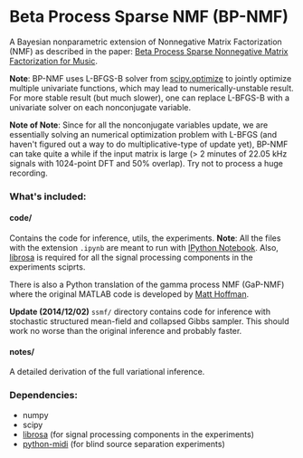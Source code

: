 Beta Process Sparse NMF (BP-NMF)
======

A Bayesian nonparametric extension of Nonnegative Matrix Factorization (NMF) as described in the paper:
[Beta Process Sparse Nonnegative Matrix Factorization for Music](http://www.ppgia.pucpr.br/ismir2013/wp-content/uploads/2013/09/229_Paper.pdf). 

**Note**: BP-NMF uses L-BFGS-B solver from [scipy.optimize](http://docs.scipy.org/doc/scipy/reference/generated/scipy.optimize.fmin_l_bfgs_b.html#scipy.optimize.fmin_l_bfgs_b) to jointly optimize multiple univariate functions, which may lead to numerically-unstable result. For more stable result (but much slower), one can replace L-BFGS-B with a univariate solver on each nonconjugate variable.

**Note of Note**: Since for all the nonconjugate variables update, we are essentially solving an numerical optimization problem with L-BFGS (and haven't figured out a way to do multiplicative-type of update yet), BP-NMF can take quite a while if the input matrix is large (> 2 minutes of 22.05 kHz signals with 1024-point DFT and 50% overlap). Try not to process a huge recording.

### What's included:
#### code/ 
Contains the code for inference, utils, the experiments. **Note**: All the files with the extension `.ipynb` are meant to run with [IPython Notebook](http://ipython.org/notebook.html). Also, [librosa](https://github.com/bmcfee/librosa) is required for all the signal processing components in the experiments sciprts. 

There is also a Python translation of the gamma process NMF (GaP-NMF) where the original MATLAB code is developed by [Matt Hoffman](http://www.cs.princeton.edu/~mdhoffma/).

**Update (2014/12/02)** `ssmf/` directory contains code for inference with stochastic structured mean-field and collapsed Gibbs sampler. This should work no worse than the original inference and probably faster. 
#### notes/ 
A detailed derivation of the full variational inference.

### Dependencies:
* numpy 
* scipy
* [librosa](https://github.com/bmcfee/librosa) (for signal processing components in the experiments)
* [python-midi](https://github.com/vishnubob/python-midi) (for blind source separation experiments)
